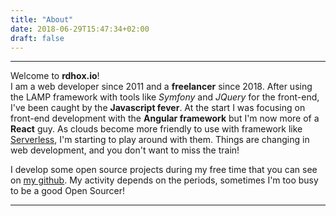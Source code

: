 ```yaml
---
title: "About"
date: 2018-06-29T15:47:34+02:00
draft: false
---
```


***

Welcome to **rdhox.io**!  
I am a web developer since 2011 and a **freelancer** since 2018. After using the LAMP framework with tools like _Symfony_ and _JQuery_ for the front-end, I've been caught by the **Javascript fever**. At the start I was focusing on front-end development with the **Angular framework** but I'm now more of a **React** guy. As clouds become more friendly to use with framework like [Serverless](https://serverless.com/), I'm starting to play around with them. Things are changing in web development, and you don't want to miss the train!

I develop some open source projects during my free time that you can see on [my github](https://github.com/rdhox/). My activity depends on the periods, sometimes I'm too busy to be a good Open Sourcer!  



***








